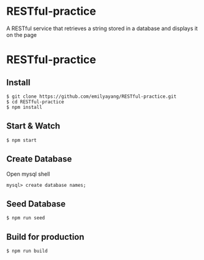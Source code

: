 # RESTful-practice

A RESTful service that retrieves a string stored in a database and displays it on the page 
# RESTful-practice

## Install

    $ git clone https://github.com/emilyayang/RESTful-practice.git
    $ cd RESTful-practice
    $ npm install

## Start & Watch

    $ npm start

## Create Database
Open mysql shell

    mysql> create database names;

## Seed Database

    $ npm run seed

## Build for production

    $ npm run build

